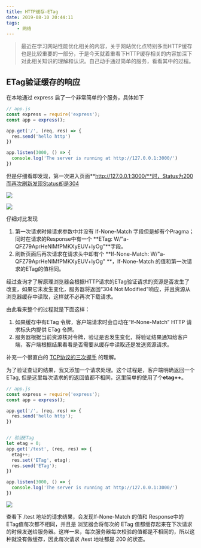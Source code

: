 ```yaml
---
title: HTTP缓存-ETag
date: 2019-08-10 20:44:11
tags:
    - 网络
---
```


> 最近在学习网站性能优化相关的内容，关于网站优化点特别多而HTTP缓存也是比较重要的一部分，于是今天就着重看下HTTP缓存相关的内容加深下对此相关知识的理解和认识。自己动手通过简单的服务，看看其中的过程。

## ETag验证缓存的响应

在本地通过 express 启了一个非常简单的个服务，具体如下

```javascript
// app.js
const express = require('express');
const app = express();

app.get('/', (req, res) => {
  res.send('hello http')
})

app.listen(3000, () => {
  console.log('The server is running at http://127.0.0.1:3000/')
})
```

但是仔细看却发现，第一次进入页面**http://127.0.0.1:3000/**时，Status为200而再次刷新发现Status却是304

![](https://upload-images.jianshu.io/upload_images/8532055-e14290fe5a1aaa4b.png?imageMogr2/auto-orient/strip|imageView2/2/w/1200/format/webp)

![](https://upload-images.jianshu.io/upload_images/8532055-f19b1eb12e8d8cc4.png?imageMogr2/auto-orient/strip|imageView2/2/w/1200/format/webp)

仔细对比发现

1. 第一次请求时候请求参数中并没有 If-None-Match 字段但是却有个Pragma；同时在请求的Response中有一个 **ETag: W/"a-QFZ79AprHeNlMfPMKXyEUV+lyOg"**字段。
2. 刷新页面后再次请求在请求头中却有个 **If-None-Match: W/"a-QFZ79AprHeNlMfPMKXyEUV+lyOg" **，If-None-Match 的值和第一次请求的ETag的值相同。

经过查询才了解原理浏览器会根据HTTP请求的ETag验证请求的资源是否发生了改变，如果它未发生变化，服务器将返回“304 Not Modified”响应，并且资源从浏览器缓存中读取，这样就不必再次下载请求。

由此看来整个的过程就是下面这样：

1. 如果缓存中有ETag 令牌，客户端请求时会自动在“If-None-Match” HTTP 请求标头内提供 ETag 令牌。
2. 服务器根据当前资源核对令牌，验证是否发生变化，将验证结果通知给客户端，客户端根据结果看看是否需要从缓存中读取还是发送资源请求。

补充一个很直白的 [TCP协议的三次握手](https://github.com/jawil/blog/issues/14) 的理解。

为了验证查证的结果，我又添加一个请求处理。这个过程是，客户端明确返回一个ETag, 但是这里每次请求的的返回值都不相同，这里简单的使用了个**etag++**。

```javascript
// app.js
const express = require('express');
const app = express();

app.get('/', (req, res) => {
  res.send('hello http');
})


// 验证ETag
let etag = 0;
app.get('/test', (req, res) => {
  etag++;
  res.set('ETag', etag);
  res.send('ETag');
})

app.listen(3000, () => {
  console.log('The server is running at http://127.0.0.1:3000/')
})
```

![](https://upload-images.jianshu.io/upload_images/8532055-71230f0ad656f455.png?imageMogr2/auto-orient/strip|imageView2/2/w/1200/format/webp)

查看下 /test 地址的请求结果，会发现If-None-Match 的值和 Response中的 ETag值每次都不相同，并且是 浏览器会将每次的 ETag 值都缓存起来在下次请求的时候发送给服务器。这样一来，每次服务器每次校验的值都是不相同的，所以这种就没有做缓存，因此每次请求 /test 地址都是 200 的状态。